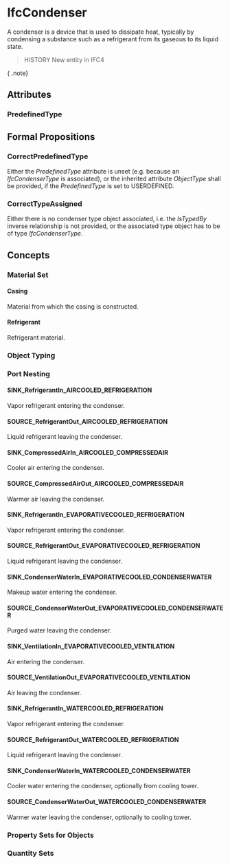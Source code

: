 # IfcCondenser

A condenser is a device that is used to dissipate heat, typically by condensing a substance such as a refrigerant from its gaseous to its liquid state.
<!-- end of short definition -->


> HISTORY New entity in IFC4

{ .note}
>

## Attributes

### PredefinedType


## Formal Propositions

### CorrectPredefinedType
Either the _PredefinedType_ attribute is unset (e.g. because an _IfcCondenserType_ is associated), or the inherited attribute _ObjectType_ shall be provided, if the _PredefinedType_ is set to USERDEFINED.

### CorrectTypeAssigned
Either there is no condenser type object associated, i.e. the _IsTypedBy_ inverse relationship is not provided, or the associated type object has to be of type _IfcCondenserType_.

## Concepts

### Material Set



#### Casing

Material from which the casing is constructed.

#### Refrigerant

Refrigerant material.

### Object Typing



### Port Nesting



#### SINK_RefrigerantIn_AIRCOOLED_REFRIGERATION

Vapor refrigerant entering the condenser.

#### SOURCE_RefrigerantOut_AIRCOOLED_REFRIGERATION

Liquid refrigerant leaving the condenser.

#### SINK_CompressedAirIn_AIRCOOLED_COMPRESSEDAIR

Cooler air entering the condenser.

#### SOURCE_CompressedAirOut_AIRCOOLED_COMPRESSEDAIR

Warmer air leaving the condenser.

#### SINK_RefrigerantIn_EVAPORATIVECOOLED_REFRIGERATION

Vapor refrigerant entering the condenser.

#### SOURCE_RefrigerantOut_EVAPORATIVECOOLED_REFRIGERATION

Liquid refrigerant leaving the condenser.

#### SINK_CondenserWaterIn_EVAPORATIVECOOLED_CONDENSERWATER

Makeup water entering the condenser.

#### SOURCE_CondenserWaterOut_EVAPORATIVECOOLED_CONDENSERWATER

Purged water leaving the condenser.

#### SINK_VentilationIn_EVAPORATIVECOOLED_VENTILATION

Air entering the condenser.

#### SOURCE_VentilationOut_EVAPORATIVECOOLED_VENTILATION

Air leaving the condenser.

#### SINK_RefrigerantIn_WATERCOOLED_REFRIGERATION

Vapor refrigerant entering the condenser.

#### SOURCE_RefrigerantOut_WATERCOOLED_REFRIGERATION

Liquid refrigerant leaving the condenser.

#### SINK_CondenserWaterIn_WATERCOOLED_CONDENSERWATER

Cooler water entering the condenser, optionally from cooling tower.

#### SOURCE_CondenserWaterOut_WATERCOOLED_CONDENSERWATER

Warmer water leaving the condenser, optionally to cooling tower.

### Property Sets for Objects



### Quantity Sets



